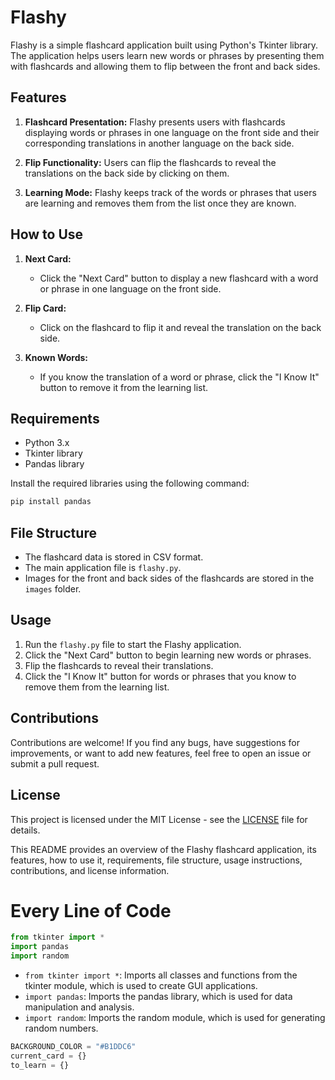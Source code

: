 


# Flashy

Flashy is a simple flashcard application built using Python's Tkinter library. The application helps users learn new words or phrases by presenting them with flashcards and allowing them to flip between the front and back sides.

## Features

1. **Flashcard Presentation:** Flashy presents users with flashcards displaying words or phrases in one language on the front side and their corresponding translations in another language on the back side.

2. **Flip Functionality:** Users can flip the flashcards to reveal the translations on the back side by clicking on them.

3. **Learning Mode:** Flashy keeps track of the words or phrases that users are learning and removes them from the list once they are known.

## How to Use

1. **Next Card:**
   - Click the "Next Card" button to display a new flashcard with a word or phrase in one language on the front side.

2. **Flip Card:**
   - Click on the flashcard to flip it and reveal the translation on the back side.

3. **Known Words:**
   - If you know the translation of a word or phrase, click the "I Know It" button to remove it from the learning list.


## Requirements

- Python 3.x
- Tkinter library
- Pandas library

Install the required libraries using the following command:

```bash
pip install pandas
```
## File Structure

- The flashcard data is stored in CSV format.
- The main application file is `flashy.py`.
- Images for the front and back sides of the flashcards are stored in the `images` folder.

## Usage

1. Run the `flashy.py` file to start the Flashy application.
2. Click the "Next Card" button to begin learning new words or phrases.
3. Flip the flashcards to reveal their translations.
4. Click the "I Know It" button for words or phrases that you know to remove them from the learning list.

## Contributions

Contributions are welcome! If you find any bugs, have suggestions for improvements, or want to add new features, feel free to open an issue or submit a pull request.

## License

This project is licensed under the MIT License - see the [LICENSE](LICENSE) file for details.


This README provides an overview of the Flashy flashcard application, its features, how to use it, requirements, file structure, usage instructions, contributions, and license information.

# Every Line of Code



```python
from tkinter import *
import pandas
import random
```

- `from tkinter import *`: Imports all classes and functions from the tkinter module, which is used to create GUI applications.
- `import pandas`: Imports the pandas library, which is used for data manipulation and analysis.
- `import random`: Imports the random module, which is used for generating random numbers.

```python
BACKGROUND_COLOR = "#B1DDC6"
current_card = {}
to_learn = {}
```

